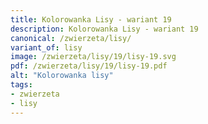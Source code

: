 ```yaml
---
title: Kolorowanka Lisy - wariant 19
description: Kolorowanka Lisy - wariant 19
canonical: /zwierzeta/lisy/
variant_of: lisy
image: /zwierzeta/lisy/19/lisy-19.svg
pdf: /zwierzeta/lisy/19/lisy-19.pdf
alt: "Kolorowanka lisy"
tags:
- zwierzeta
- lisy
---
```

